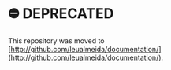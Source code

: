 # ⛔️ DEPRECATED

This repository was moved to [http://github.com/leualmeida/documentation/](http://github.com/leualmeida/documentation/).